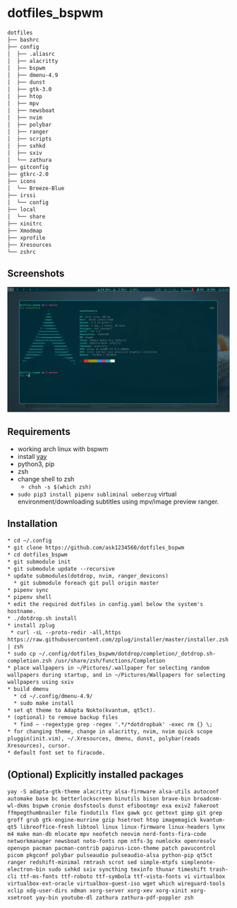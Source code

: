 # dotfiles_bspwm
```
dotfiles
├── bashrc
├── config
│  ├── .aliasrc
│  ├── alacritty
│  ├── bspwm
│  ├── dmenu-4.9
│  ├── dunst
│  ├── gtk-3.0
│  ├── htop
│  ├── mpv
│  ├── newsboat
│  ├── nvim
│  ├── polybar
│  ├── ranger
│  ├── scripts
│  ├── sxhkd
│  ├── sxiv
│  └── zathura
├── gitconfig
├── gtkrc-2.0
├── icons
│  └── Breeze-Blue
├── irssi
│  └── config
├── local
│  └── share
├── xinitrc
├── Xmodmap
├── xprofile
├── Xresources
└── zshrc
```

## Screenshots
<img src="Screenshots/Screenshot_from_2020-05-28_11:40:46.png" width=1000px>


## Requirements
* working arch linux with bspwm
* install [yay](https://github.com/Jguer/yay)
* python3, pip
* zsh
* change shell to zsh
  * ```chsh -s $(which zsh)```
* ```sudo pip3 install pipenv subliminal ueberzug``` virtual environment/downloading subtitles using mpv/image preview ranger.

## Installation 
 ```
* cd ~/.config
* git clone https://github.com/ask1234560/dotfiles_bspwm
* cd dotfiles_bspwm
* git submodule init 
* git submodule update --recursive 
* update submodules(dotdrop, nvim, ranger_devicons)
   * git submodule foreach git pull origin master
* pipenv sync
* pipenv shell
* edit the required dotfiles in config.yaml below the system's hostname.
* ./dotdrop.sh install
* install zplug
  * curl -sL --proto-redir -all,https https://raw.githubusercontent.com/zplug/installer/master/installer.zsh | zsh
* sudo cp ~/.config/dotfiles_bspwm/dotdrop/completion/_dotdrop.sh-completion.zsh /usr/share/zsh/functions/Completion
* place wallpapers in ~/Pictures/.wallpaper for selecting random wallpapers during startup, and in ~/Pictures/Wallpapers for selecting wallpapers using sxiv
* build dmenu
   * cd ~/.config/dmenu-4.9/
   * sudo make install
* set qt theme to Adapta Nokto(kvantum, qt5ct).
* (optional) to remove backup files
   * find ~ -regextype grep -regex '.*/*dotdropbak' -exec rm {} \;
* for changing theme, change in alacritty, nvim, nvim quick scope pluggin(init.vim), ~/.Xresources, dmenu, dunst, polybar(reads Xresources), cursor.
* default font set to firacode.
```
   
## (Optional) Explicitly installed packages  
```
yay -S adapta-gtk-theme alacritty alsa-firmware alsa-utils autoconf automake base bc betterlockscreen binutils bison brave-bin broadcom-wl-dkms bspwm cronie dosfstools dunst efibootmgr exa exiv2 fakeroot ffmpegthumbnailer file findutils flex gawk gcc gettext gimp git grep groff grub gtk-engine-murrine gzip hsetroot htop imagemagick kvantum-qt5 libreoffice-fresh libtool linux linux-firmware linux-headers lynx m4 make man-db mlocate mpv neofetch neovim nerd-fonts-fira-code networkmanager newsboat noto-fonts npm ntfs-3g numlockx openresolv openvpn pacman pacman-contrib papirus-icon-theme patch pavucontrol picom pkgconf polybar pulseaudio pulseaudio-alsa python-pip qt5ct ranger redshift-minimal rmtrash scrot sed simple-mtpfs simplenote-electron-bin sudo sxhkd sxiv syncthing texinfo thunar timeshift trash-cli ttf-ms-fonts ttf-roboto ttf-symbola ttf-vista-fonts vi virtualbox virtualbox-ext-oracle virtualbox-guest-iso wget which wireguard-tools xclip xdg-user-dirs xdman xorg-server xorg-xev xorg-xinit xorg-xsetroot yay-bin youtube-dl zathura zathura-pdf-poppler zsh
```
